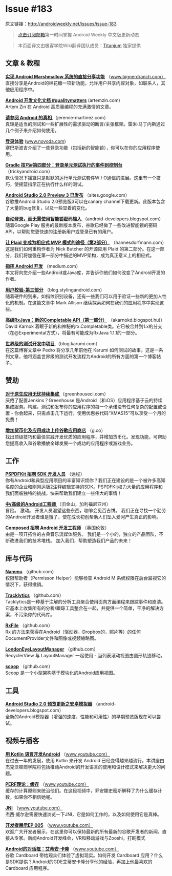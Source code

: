# Issue #183
>
原文链接：<http://androidweekly.net/issues/issue-183>

> [点击订阅邮箱](http://tinyletter.com/androidweeklycn)第一时间掌握 Android Weekly 中文版更新动态

> 本页面译文由极客学院Wiki翻译团队成员：[Titanjum](https://github.com/JungleTian) 独家提供


## 文章 & 教程

**[实现 Android Marshmallow 系统的直接分享功能](https://www.bignerdranch.com/blog/implementing-android-marshmallow-direct-share/)**
（www.bignerdranch.com）  
直接分享是Android的棉花糖一项新功能，允许用户共享内容对象，如联系人，其他应用程序中。

**[Android 开发文化文档 #qualitymatters](http://artemzin.com/blog/android-development-culture-the-document-qualitymatters/)**
 (artemzin.com)  
Artem Zin 在 Android 高质量编程的充满激情的文章。

**[请参阅 Android 的真相 ](http://jeremie-martinez.com/2015/11/05/truth-android/)**
（jeremie-martinez.com）  
真理是适当的测试和一些扩展性的需求驱动的断言/主张框架。雷米·马丁内斯通过几个例子来介绍如何使用。


**[登录体验](https://www.novoda.com/blog/login-experiences-that-dont-suck/)**
(www.novoda.com)   
塞巴斯波吉介绍了一些登录功能（包括新的智能锁），你可以在你的应用程序使用。

**[Gradle 技巧#第四部分：登录单元测试执行的事件到控制台](http://trickyandroid.com/gradle-tip-4-log-unit-test-execution-events-into-console/)**
（trickyandroid.com）  
默认情况下摇篮只是默默的运行单元测试套件W / O通信的进展。这里有一个技巧，使摇篮指示正在执行什么样的测试。


**[Android Studio 2.0 Preview 3 已发布](https://sites.google.com/a/android.com/tools/recent/androidstudio20preview3available)**
（sites.google.com）  
谷歌推Android Studio 2.0预览版3可以在canary channel下载更新。此版本包含了大量的bug修复，以及一些显着的变化。

**[自动登录，而无需使用智能锁密码输入 ](http://android-developers.blogspot.com/2015/12/one-tap-sign-up-and-automatic-sign-in.html)**
（android-developers.blogspot.com）  
随着Google Play 服务的最新版本发布，谷歌已经做了一些改进智能锁的密码API，以帮助您更快速的注册新用户或登录已有的用户。

**[让 Plaid 变成为相应式 MVP 模式的途径（第2部分）](http://hannesdorfmann.com/android/plaid-refactored-2/)**
（hannesdorfmann.com）  
这是我们如何重构作者为 Nick Butcher 的开源应用 Plaid 的第二部分。在这一部分，我们将加强在第一部分中描述的MVP架构，成为真正意义上的相应式。

**[指挥 Android 开发](https://medium.com/@theMikhail/take-command-of-android-development-9411af8cf571#.xo9v3qj6q)**
（medium.com）  
本文将向您介绍一些Android或Java库，并告诉你他们如何改变了Android开发的作者。

**[用户校验-第三部分](https://blog.stylingandroid.com/user-identity-part-3/)**
（blog.stylingandroid.com）  
随着硬件的到来，如指纹识别设备，还有一些我们可以用于验证一些新的更加人性化的机制。在这篇文章中 Mark Allison 继续探索如何在我们的应用程序中实现这些。

**[高级RxJava：新的Completable API（第一部分）](http://akarnokd.blogspot.hu/2015/12/the-new-completable-api-part-1.html)**
（akarnokd.blogspot.hu)）  
David Karnok 着眼于新的和神秘的rx.Completable类。它已被合并到1.x的分支（在@Experimental方式），将最有可能成为RxJava 1.1.1的一部分。


**[世界级的测试开发中项目 ](http://blog.karumi.com/world-class-testing-development-pipeline-for-android/)**
（blog.karumi.com）  
在这篇博客文章中 Pedro 将分享几年前他在 Karumi 如何测试的故事。这是一系列文章，他将涵盖世界级的测试开发流程为Android的所有方面的第一个博客帖子。


## 赞助
**[	对于原生应用无忧持续集成 ](http://greenhouseci.com/)**
（greenhouseci.com）  
厌倦了配置Jenkins？Greenhouse 是Android（和iOS）应用程序基于云的持续集成服务。构建，测试和发布你的应用程序的每一个承诺没有任何复杂的配置或设置 - 你会起来，只需点击几下运行。使用优惠券代码“XMAS15”可以享受一个月的免费！

**[	增加货币化及应用成功上传谷歌应用商店](https://play.google.com/store/books/details?id=O2a5CgAAQBAJ)**
（g.co）  
找出顶级技巧和最佳实践开发优质的应用程序，并增加货币化。发现功能，可帮助您提高收入和谷歌播放全球发展一个成功的应用程序或游戏业务。


## 工作
**[PSPDFKit 招聘 SDK 开发人员](http://domesticcat.com.au/careers/)**
（远程）  
你有Android和典型应用项目的丰富知识烦你？我们正在建设的是一个被许多高知名度的企业和刚刚运版2注释编辑支持的SDK。PSPDFKit权力大量的应用程序和我们面临独特的挑战。快来帮助我们建立一些伟大的事情！

**[中/高级的Android工程师 ](https://jobs.lever.co/coffeemeetsbagel/ea360f9d-3e3f-484c-bc06-969ad9a23079)**
（旧金山，加利福尼亚州）  
冒险。 激动。 开发人员渴望这些东西，咖啡会见百吉饼。 我们正在寻找一个勤劳的Andr​​oid开发者谁是饿了，使在成长初创帮助人们坠入爱河产生真正的影响。

**[Composed 招聘 Android 开发工程师](https://composed.recruiterbox.com/jobs/fk0halb)**
（英国伦敦）  
由是一项开拓性的古典音乐流媒体服务。 我们是一个小的，独立的产品团队，不断改进我们的技术堆栈。 加入我们，帮助塑造我们产品的未来！

## 库与代码


**[Nammu](https://github.com/tajchert/Nammu)**
（github.com）	
权限帮助者（Permisson Helper）能够检查 Android M 系统权限在后台监视它的情况下，获得撤销。
 
**[Tracklytics](https://github.com/orhanobut/tracklytics)**
（github.com）	
Tacklytics是一种基于注解的分析工具聚合使用面向方面编程来跟踪事件和崩溃。它基本上收集所有的分析/跟踪工具整合在一起，并提供一个简单，干净的解决方案，不污染你的代码库。
 
**[RxFile](https://github.com/pavlospt/RxFile/)**
（github.com）	
Rx 的方法来获得在Android（驱动器，Dropbox的，照片等）的任何DocumentProvider文件和图像或视频缩略图。
 
**[LondonEyeLayoutManager](https://github.com/Danylo2006/LondonEyeLayoutManager)**
（github.com）	
RecyclerView 与 LayoutManager 一起使用 - 当列表滚动视图由圆形轨迹移动。
 
**[scoop](https://github.com/lyft/scoop)**
（github.com）	
Scoop 是一个小型架构基于模块化的Andr​​oid应用视图。


## 工具

**[Android Studio 2.0 预览更新之安卓模拟器](http://android-developers.blogspot.com/2015/12/android-studio-20-preview-android.html?linkId=19484751)**
（android-developers.blogspot.com）  
全新的Andr​​oid模拟器（增强的速度，性能和可用性）的早期预览版现在可以尝试。


## 视频与播客


**[用 Kotlin 语言开发Android](https://www.youtube.com/watch?v=A2LukgT2mKc)** 
（www.youtube.com）	
在过去一年的发展，使用 Kotlin 来开发 Android 已经变得越来越流行。本讲座由杰克沃顿商学院将包括推动Android的开发语言的使用和设计模式来解决更大的问题。
 
**[PERF理论：缓存](https://www.youtube.com/watch?v=JkwrNmCwFfA)** 
（www.youtube.com）	
缓存的计算原则来统治他们。在这段视频中，乔安娜史密斯解释了为什么缓存计数，如果你不相信她呢。
 
**[JNI](https://www.youtube.com/watch?v=uglvahwOvIM)**
（www.youtube.com）	
杰西·威尔逊需要快速浏览一下JNI，它是如何工作的，以及如何使用它是真棒。
 
**[开发者展示EP 005](https://www.youtube.com/watch?v=ONHvCLbNk_4&linkId=19520660)**
（www.youtube.com）	
欢迎广大开发者展示，在这里你可以保持最新的所有最新的谷歌开发者的新闻，直接从专家。新闻Android开发峰会，VR和移动游戏与Zooshi，打盹模式
 
**[Android的对话框：艾蒂安·卡隆](https://www.youtube.com/watch?v=rJYlhfdkl3s)** 
（www.youtube.com）	
谷歌 Cardboard 带给观众们体验了虚拟现实。如何开发 Cardboard 应用？什么是SDK提供？Android的GDE艾蒂安卡隆分享他的经验，再加上他最喜欢的 Cardboard 应用程序。

